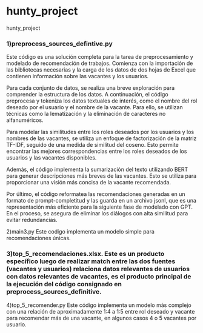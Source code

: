 # hunty_project
hunty_project


### 1)preprocess_sources_defintive.py

Este código es una solución completa para la tarea de preprocesamiento y modelado de recomendación de trabajos. Comienza con la importación de las bibliotecas necesarias y la carga de los datos de dos hojas de Excel que contienen información sobre las vacantes y los usuarios.

Para cada conjunto de datos, se realiza una breve exploración para comprender la estructura de los datos. A continuación, el código preprocesa y tokeniza los datos textuales de interés, como el nombre del rol deseado por el usuario y el nombre de la vacante. Para ello, se utilizan técnicas como la lematización y la eliminación de caracteres no alfanuméricos.

Para modelar las similitudes entre los roles deseados por los usuarios y los nombres de las vacantes, se utiliza un enfoque de factorización de la matriz TF-IDF, seguido de una medida de similitud del coseno. Esto permite encontrar las mejores correspondencias entre los roles deseados de los usuarios y las vacantes disponibles.

Además, el código implementa la sumarización del texto utilizando BERT para generar descripciones más breves de las vacantes. Esto se utiliza para proporcionar una visión más concisa de la vacante recomendada.

Por último, el código reformatea las recomendaciones generadas en un formato de prompt-completitud y las guarda en un archivo jsonl, que es una representación más eficiente para la siguiente fase de modelado con GPT. En el proceso, se asegura de eliminar los diálogos con alta similitud para evitar redundancias.

2)main3.py
Este codigo implementa un modelo simple para recomendaciones únicas. 

### 3)top_5_recomendaciones.xlsx.  Este es un producto específico luego de realizar match entre las dos fuentes (vacantes y usuarios) relaciona datos relevantes de usuarios con datos relevantes de vacantes, es el producto principal de la ejecución del código consignado en preprocess_sources_definitive.

4)top_5_recomender.py
Este código implementa un modelo más complejo con una relación de aproximadamente 1:4 a 1:5 entre rol deseado y vacante para recomendar más de una vacante, en algunos casos 4 o 5 vacantes por usuario. 
